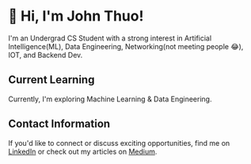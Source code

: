 # 👋 Hi, I'm John Thuo!

I'm an Undergrad CS Student with a strong interest in Artificial Intelligence(ML), Data Engineering, Networking(not meeting people 😂), IOT, and Backend Dev. 

## Current Learning
Currently, I'm exploring Machine Learning & Data Engineering. 

## Contact Information
If you'd like to connect or discuss exciting opportunities, find me on [LinkedIn](https://www.linkedin.com/in/john-thuo-427210aa/) or check out my articles on [Medium](https://medium.com/@johnthuo).





